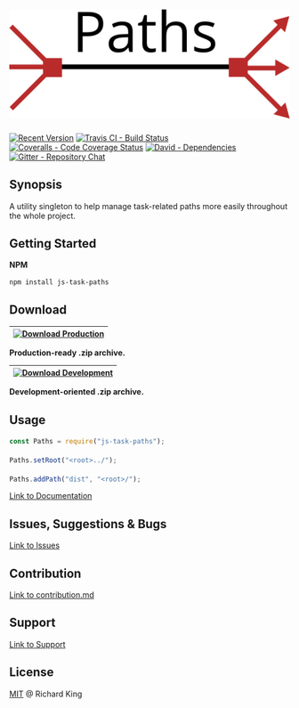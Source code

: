 # ![js-task-paths][logo]

[![Recent Version][npm-badge]][npm-url]
[![Travis CI - Build Status][travis-badge]][travis-url]
[![Coveralls - Code Coverage Status][coverage-badge]][coverage-url]
[![David - Dependencies][dependencies-badge]][dependencies-url]
[![Gitter - Repository Chat][chat-badge]][chat-url]

## Synopsis

A utility singleton to help manage task-related paths more easily throughout the whole project.

## Getting Started

**NPM**

```
npm install js-task-paths
```

## Download

| [![Download Production][production-badge]][production-url] |
| ---------------------------------------------------------- |

**Production-ready .zip archive.**



| [![Download Development][development-badge]][development-url] |
| ------------------------------------------------------------- |

**Development-oriented .zip archive.**

## Usage

```javascript
const Paths = require("js-task-paths");

Paths.setRoot("<root>../");

Paths.addPath("dist", "<root>/");

```

[Link to Documentation](https://github.com/richrdkng/js-task-paths/wiki)

## Issues, Suggestions & Bugs

[Link to Issues](https://github.com/richrdkng/js-task-paths/issues)

## Contribution

[Link to contribution.md](contribution.md)

## Support

[Link to Support](http://richrdkng.github.io/support)

## License

[MIT](https://opensource.org/licenses/MIT) @ Richard King

[logo]:               logo/logo.png

[npm-badge]:          https://img.shields.io/npm/v/js-task-paths.svg
[npm-url]:            https://www.npmjs.com/package/js-task-paths

[travis-badge]:       https://travis-ci.org/jsstd/js-task-paths.svg?branch=master
[travis-url]:         https://travis-ci.org/jsstd/js-task-paths

[coverage-badge]:     https://coveralls.io/repos/github/jsstd/js-task-paths/badge.svg?branch=master
[coverage-url]:       https://coveralls.io/github/jsstd/js-task-paths

[dependencies-badge]: https://david-dm.org/jsstd/js-task-paths.svg
[dependencies-url]:   https://david-dm.org/jsstd/js-task-paths

[chat-badge]:         https://badges.gitter.im/jsstd/js-task-paths.svg
[chat-url]:           https://gitter.im/jsstd/js-task-paths?utm_source=badge&utm_medium=badge&utm_campaign=pr-badge

[development-badge]:  http://img.shields.io/badge/download-DEVELOPMENT-brightgreen.svg
[development-url]:    https://cdn.rawgit.com/jsstd/js-task-paths/master/src/typeof.js

[production-badge]:   http://img.shields.io/badge/download-PRODUCTION-red.svg
[production-url]:     https://cdn.rawgit.com/jsstd/js-task-paths/master/dist/typeof.min.js

[repository-badge]:   http://img.shields.io/badge/download-REPOSITORY+DOCUMENTATION-orange.svg
[repository-url]:     https://cdn.rawgit.com/jsstd/js-task-paths/master/dist/repository.zip
